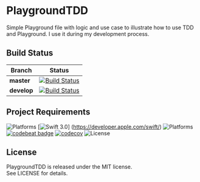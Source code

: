 # PlaygroundTDD

Simple Playground file with logic and use case to illustrate how to use TDD and Playground. I use it during my development process.

## Build Status
|**Branch**| **Status** |
|---|---|
|**master** |[![Build Status](https://travis-ci.org/gabrielPeart/PlaygroundTDD.svg?branch=master)](https://travis-ci.org/gabrielPeart/PlaygroundTDD)|
|**develop** |[![Build Status](https://travis-ci.org/gabrielPeart/PlaygroundTDD.svg?branch=develop)](https://travis-ci.org/gabrielPeart/PlaygroundTDD)|

## Project Requirements
![Platforms](https://img.shields.io/badge/platform-iOS-green.svg?style=flat)
[![Swift 3.0](https://img.shields.io/badge/Swift-3.0-orange.svg?style=flat)]
(https://developer.apple.com/swift/)
![Platforms](https://img.shields.io/badge/Xcode-8-orange.svg?style=flat)
[![codebeat badge](https://codebeat.co/badges/dfcf5bfa-b069-4229-8175-f8205cf0925c)](https://codebeat.co/projects/github-com-gabrielpeart-playgroundtdd)
[![codecov](https://codecov.io/gh/gabrielPeart/PlaygroundTDD/branch/master/graph/badge.svg)](https://codecov.io/gh/gabrielPeart/PlaygroundTDD)
![License](https://img.shields.io/badge/license-MIT-grey.svg?style=flat)

## License
PlaygroundTDD is released under the MIT license.  
See LICENSE for details.